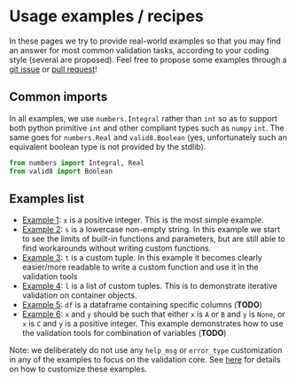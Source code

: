 # Usage examples / recipes

In these pages we try to provide real-world examples so that you may find an answer for most common validation tasks, according to your coding style (several are proposed). Feel free to propose some examples through a [git issue](https://github.com/smarie/python-valid8/issues) or [pull request](https://github.com/smarie/python-valid8/pulls)!

## Common imports

In all examples, we use `numbers.Integral` rather than `int` so as to support both python primitive `int` and other compliant types such as `numpy` `int`. The same goes for `numbers.Real` and `valid8.Boolean` (yes, unfortunately such an equivalent boolean type is not provided by the stdlib).

```python
from numbers import Integral, Real
from valid8 import Boolean
```

## Examples list

 * [Example 1](./example1): `x` is a positive integer. This is the most simple example.
 * [Example 2](./example2): `s` is a lowercase non-empty string. In this example we start to see the limits of built-in functions and parameters, but are still able to find workarounds without writing custom functions.
 * [Example 3](./example3): `t` is a custom tuple. In this example it becomes clearly easier/more readable to write a custom function and use it in the validation tools
 * [Example 4](./example4): `l` is a list of custom tuples. This is to demonstrate iterative validation on container objects.
 * [Example 5](./example5): `df` is a dataframe containing specific columns (**TODO**)
 * [Example 6](./example6): `x` and `y` should be such that either `x` is `A` or `B` and `y` is `None`, or `x` is `C` and `y` is a positive integer. This example demonstrates how to use the validation tools for combination of variables (**TODO**)

Note: we deliberately do not use any `help_msg` or `error_type` customization in any of the examples to focus on the validation core. See [here](./index#customizing-the-validationexception) for details on how to customize these examples.
